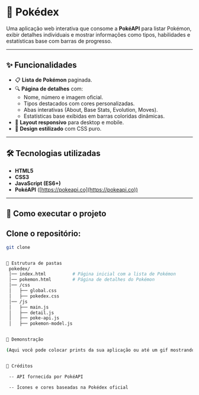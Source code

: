 # 📖 Pokédex

Uma aplicação web interativa que consome a **PokéAPI** para listar Pokémon, exibir detalhes individuais e mostrar informações como tipos, habilidades e estatísticas base com barras de progresso.

---

## ✨ Funcionalidades

- 📋 **Lista de Pokémon** paginada.  
- 🔍 **Página de detalhes** com:
  - Nome, número e imagem oficial.  
  - Tipos destacados com cores personalizadas.  
  - Abas interativas (About, Base Stats, Evolution, Moves).  
  - Estatísticas base exibidas em barras coloridas dinâmicas.  
- 📱 **Layout responsivo** para desktop e mobile.  
- 🎨 **Design estilizado** com CSS puro.  

---

## 🛠️ Tecnologias utilizadas

- **HTML5**  
- **CSS3**  
- **JavaScript (ES6+)**  
- **PokéAPI** ([https://pokeapi.co](https://pokeapi.co))  

---

## 🚀 Como executar o projeto

## Clone o repositório:
   ```bash
   git clone 


📂 Estrutura de pastas
    pokedex/
    │── index.html          # Página inicial com a lista de Pokémon
    │── pokemon.html        # Página de detalhes do Pokémon  
    │── /css
    │   ├── global.css
    │   ├── pokedex.css
    │── /js
    │   ├── main.js
    │   ├── detail.js
    │   ├── poke-api.js
    │   ├── pokemon-model.js


📸 Demonstração

(Aqui você pode colocar prints da sua aplicação ou até um gif mostrando a navegação entre as páginas!)


📌 Créditos

    -- API fornecida por PokéAPI

    -- Ícones e cores baseadas na Pokédex oficial